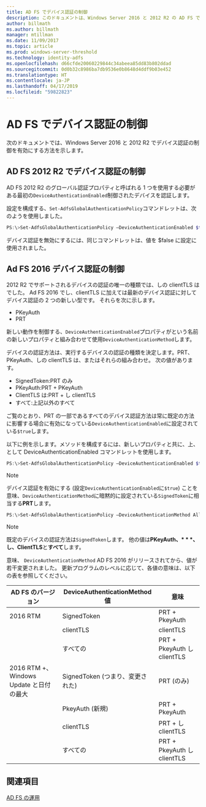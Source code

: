 ```yaml
---
title: AD FS でデバイス認証の制御
description: このドキュメントは、Windows Server 2016 と 2012 R2 の AD FS でデバイス認証を有効にする方法を説明します
author: billmath
ms.author: billmath
manager: mtillman
ms.date: 11/09/2017
ms.topic: article
ms.prod: windows-server-threshold
ms.technology: identity-adfs
ms.openlocfilehash: d66cfde20060229844c34abeea85dd83b802ddad
ms.sourcegitcommit: 0d0b32c8986ba7db9536e0b8648d4ddf9b03e452
ms.translationtype: HT
ms.contentlocale: ja-JP
ms.lasthandoff: 04/17/2019
ms.locfileid: "59822823"
---
```

# <a name="device-authentication-controls-in-ad-fs"></a>AD FS でデバイス認証の制御
次のドキュメントでは、Windows Server 2016 と 2012 R2 でデバイス認証の制御を有効にする方法を示します。

## <a name="device-authentication-controls-in-ad-fs-2012-r2"></a>AD FS 2012 R2 でデバイス認証の制御
AD FS 2012 R2 のグローバル認証プロパティと呼ばれる 1 つを使用する必要がある最初の`DeviceAuthenticationEnabled`制御されたデバイスを認証します。

設定を構成する、`Set-AdfsGlobalAuthenticationPolicy`コマンドレットは、次のようを使用しました。


``` powershell
PS:\>Set-AdfsGlobalAuthenticationPolicy –DeviceAuthenticationEnabled $true
```



デバイス認証を無効にするには、同じコマンドレットは、値を $false に設定に使用されました。

## <a name="device-authentication-controls-in-ad-fs-2016"></a>Ad FS 2016 デバイス認証の制御
2012 R2 でサポートされるデバイスの認証の唯一の種類では、しの clientTLS はでした。  Ad FS 2016 でし、clientTLS に加えては最新のデバイス認証に対してデバイス認証の 2 つの新しい型です。  それらを次に示します。
- PKeyAuth
- PRT

新しい動作を制御する、`DeviceAuthenticationEnabled`プロパティがという名前の新しいプロパティと組み合わせて使用`DeviceAuthenticationMethod`します。  

デバイスの認証方法は、実行するデバイスの認証の種類を決定します。PRT、PKeyAuth、しの clientTLS は、またはそれらの組み合わせ。
次の値があります。
 - SignedToken:PRT のみ
 - PKeyAuth:PRT + PKeyAuth
 - ClientTLS は:PRT + し clientTLS 
 - すべて:上記以外のすべて

ご覧のとおり、PRT の一部であるすべてのデバイス認証方法は常に既定の方法に影響する場合に有効になっている`DeviceAuthenticationEnabled`に設定されている`$true`します。

以下に例を示します。メソッドを構成するには、新しいプロパティと共に、上、として DeviceAuthenticationEnabled コマンドレットを使用します。

``` powershell
PS:\>Set-AdfsGlobalAuthenticationPolicy –DeviceAuthenticationEnabled $true
```
>[!NOTE]
> デバイス認証を有効にする (設定`DeviceAuthenticationEnabled`に`$true`) ことを意味、`DeviceAuthenticationMethod`に暗黙的に設定されている`SignedToken`に相当する**PRT**します。


``` powershell
PS:\>Set-AdfsGlobalAuthenticationPolicy –DeviceAuthenticationMethod All
```
>[!NOTE]
>既定のデバイスの認証方法は`SignedToken`します。  他の値は**PKeyAuth、* * *、し、ClientTLS**と**すべて**します。

意味、 `DeviceAuthenticationMethod` AD FS 2016 がリリースされてから、値が若干変更されました。  更新プログラムのレベルに応じて、各値の意味は、以下の表を参照してください。


|AD FS のバージョン|DeviceAuthenticationMethod 値|意味|
| ----- | ----- | ----- |
|2016 RTM|SignedToken|PRT + PkeyAuth|
||clientTLS|clientTLS|
||すべての|PRT + PkeyAuth し clientTLS|
|2016 RTM +、Windows Update と日付の最大|SignedToken (つまり、変更された)|PRT (のみ)|
||PkeyAuth (新規)|PRT + PkeyAuth|
||clientTLS|PRT + し clientTLS|
||すべての|PRT + PkeyAuth し clientTLS|

## <a name="see-also"></a>関連項目
[AD FS の運用](../../ad-fs/AD-FS-2016-Operations.md)
